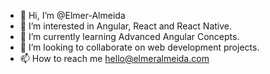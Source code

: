 - 👋 Hi, I’m @Elmer-Almeida
- 👀 I’m interested in Angular, React and React Native.
- 🌱 I’m currently learning Advanced Angular Concepts.
- 💞️ I’m looking to collaborate on web development projects.
- 📫 How to reach me hello@elmeralmeida.com

<!---
Elmer-Almeida/Elmer-Almeida is a ✨ special ✨ repository because its `README.md` (this file) appears on your GitHub profile.
You can click the Preview link to take a look at your changes.
--->
